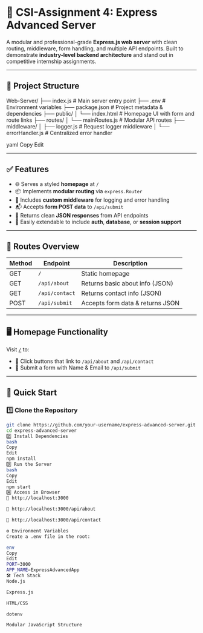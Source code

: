 # 🚀 CSI-Assignment 4: Express Advanced Server

A modular and professional-grade **Express.js web server** with clean routing, middleware, form handling, and multiple API endpoints. Built to demonstrate **industry-level backend architecture** and stand out in competitive internship assignments.

---

## 📁 Project Structure

Web-Server/
├── index.js # Main server entry point
├── .env # Environment variables
├── package.json # Project metadata & dependencies
├── public/
│ └── index.html # Homepage UI with form and route links
├── routes/
│ └── mainRoutes.js # Modular API routes
├── middleware/
│ ├── logger.js # Request logger middleware
│ └── errorHandler.js # Centralized error handler

yaml
Copy
Edit

---

## ✅ Features

- 🌐 Serves a styled **homepage** at `/`
- 📦 Implements **modular routing** via `express.Router`
- 🧠 Includes **custom middleware** for logging and error handling
- 📬 Accepts **form POST data** to `/api/submit`
- 🧾 Returns clean **JSON responses** from API endpoints
- 🔄 Easily extendable to include **auth**, **database**, or **session support**

---

## 📌 Routes Overview

| Method | Endpoint          | Description                          |
|--------|-------------------|--------------------------------------|
| GET    | `/`               | Static homepage                      |
| GET    | `/api/about`      | Returns basic about info (JSON)      |
| GET    | `/api/contact`    | Returns contact info (JSON)          |
| POST   | `/api/submit`     | Accepts form data & returns JSON     |

---

## 🖥️ Homepage Functionality

Visit [`/`](http://localhost:3000) to:
- 🔗 Click buttons that link to `/api/about` and `/api/contact`
- 📨 Submit a form with Name & Email to `/api/submit`

---

## 🧪 Quick Start

### 1️⃣ Clone the Repository

```bash
git clone https://github.com/your-username/express-advanced-server.git
cd express-advanced-server
2️⃣ Install Dependencies
bash
Copy
Edit
npm install
3️⃣ Run the Server
bash
Copy
Edit
npm start
4️⃣ Access in Browser
🔹 http://localhost:3000

🔹 http://localhost:3000/api/about

🔹 http://localhost:3000/api/contact

⚙️ Environment Variables
Create a .env file in the root:

env
Copy
Edit
PORT=3000
APP_NAME=ExpressAdvancedApp
🛠️ Tech Stack
Node.js

Express.js

HTML/CSS

dotenv

Modular JavaScript Structure

